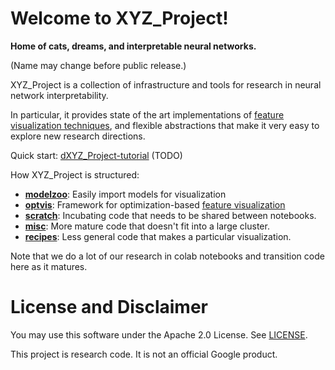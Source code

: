 # Welcome to XYZ_Project!
**Home of cats, dreams, and interpretable neural networks.**

(Name may change before public release.)

XYZ_Project is a collection of infrastructure and tools for research in neural network interpretability. 

In particular, it provides state of the art implementations of [feature visualization techniques](), and flexible abstractions that make it very easy to explore new research directions.

Quick start: [dXYZ_Project-tutorial]() (TODO)

How XYZ_Project is structured:

* [**modelzoo**]():
  Easily import models for visualization
* [**optvis**]():
  Framework for optimization-based [feature visualization](https://distill.pub/2017/feature-visualization/)
* [**scratch**]():
  Incubating code that needs to be shared between notebooks.
* [**misc**]():
  More mature code that doesn't fit into a large cluster.
* [**recipes**]():
  Less general code that makes a particular visualization.

Note that we do a lot of our research in colab notebooks and transition code here as it matures.




# License and Disclaimer

You may use this software under the Apache 2.0 License. See [LICENSE](LICENSE).

This project is research code. It is not an official Google product. 
